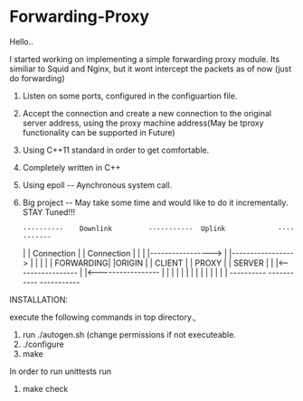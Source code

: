 Forwarding-Proxy
================

Hello..
 
I started working on implementing  a simple forwarding proxy  module.
Its similiar to Squid and Nginx, but it wont intercept the packets 
as of now (just do forwarding) 

1. Listen on some ports, configured in the configuartion file.
2. Accept the connection and create a new connection to the original server address,
   using the proxy machine address(May be tproxy functionality can be supported in Future)
3. Using C++11 standard in order to get comfortable.
4. Completely written in C++
5. Using epoll -- Aynchronous system call.
6. Big project -- May take some time and would like to do it incrementally.
   STAY Tuned!!!




       ----------    Downlink         -----------  Uplink             -----------
      |          |       Connection  |           |      Connection   |           |
      |          |-----------------> |           |-----------------> |           |
      |          |                   | FORWARDING|                   |ORIGIN     |
      |  CLIENT  |                   | PROXY     |                   |   SERVER  |
      |          |<----------------- |           |<----------------- |           |
      |          |                   |           |                   |           |
      |          |                   |           |                   |           |
       ----------                     -----------                     -----------

INSTALLATION:

execute the following commands in top directory.,
1. run ./autogen.sh (change permissions if not executeable.
2. ./configure
3. make

In order to run unittests run 
1. make check

